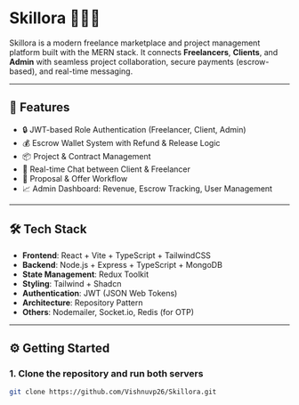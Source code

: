 # Skillora 🧑‍💻💼

Skillora is a modern freelance marketplace and project management platform built with the MERN stack. It connects **Freelancers**, **Clients**, and **Admin** with seamless project collaboration, secure payments (escrow-based), and real-time messaging.

---

## 🚀 Features

- 🔒 JWT-based Role Authentication (Freelancer, Client, Admin)
- 💰 Escrow Wallet System with Refund & Release Logic
- 📦 Project & Contract Management
- 📨 Real-time Chat between Client & Freelancer
- 📄 Proposal & Offer Workflow
- 📈 Admin Dashboard: Revenue, Escrow Tracking, User Management

---

## 🛠 Tech Stack

- **Frontend**: React + Vite + TypeScript + TailwindCSS
- **Backend**: Node.js + Express + TypeScript + MongoDB
- **State Management**: Redux Toolkit
- **Styling**: Tailwind + Shadcn
- **Authentication**: JWT (JSON Web Tokens)
- **Architecture**: Repository Pattern
- **Others**: Nodemailer, Socket.io, Redis (for OTP)

---

## ⚙️ Getting Started

### 1. Clone the repository and run both servers

```bash
git clone https://github.com/Vishnuvp26/Skillora.git
